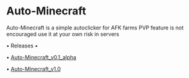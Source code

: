 # Auto-Minecraft
Auto-Minecraft is a simple autoclicker for AFK farms PVP feature is not encouraged use it at your own risk in servers

• Releases •

• [Auto-Minecraft_v0.1_alpha](https://github.com/Nigelrex/Auto-Minecraft/releases/tag/v0.1_alpha)

• [Auto-Minecraft_v1.0](https://github.com/Nigelrex/Auto-Minecraft/releases/tag/v1.0)

